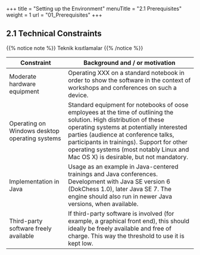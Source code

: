 +++
title = "Setting up the Environment"
menuTitle = "2.1 Prerequisites"
weight = 1
url = "01_Prerequisites"
+++

## 2.1 Technical Constraints

{{% notice note %}}
Teknik kısıtlamalar
{{% /notice %}}

|  Constraint | Background and / or motivation |
|-------------------------------|--------------------------------|
| Moderate hardware equipment   | Operating XXX on a standard notebook in order to show the software in the context of workshops and conferences on such a device.                       |
| Operating on Windows desktop operating systems | Standard equipment for notebooks of oose employees at the time of outlining the solution. High distribution of these operating systems at potentially interested parties (audience at conference talks, participants in trainings). Support for other operating systems (most notably Linux and Mac OS X) is desirable, but not mandatory. |
| Implementation in Java | Usage as an example in Java-centered trainings and Java conferences. Development with Java SE version 6 (DokChess 1.0), later Java SE 7. The engine should also run in  newer Java versions, when available. |
| Third-party software freely available | If third-party software is involved (for example, a graphical front end), this should ideally be freely available and free of charge. This way the threshold to use it is kept low.           |
